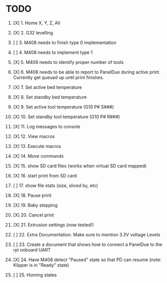TODO
=====
1. [X] 1. Home X, Y, Z, All

2. [X] 2. G32 levelling

3. [ ] 3. M408 needs to finish type 0 implementation

4. [ ] 4. M408 needs to implement type 1

5. [X] 5. M408 needs to identify proper number of tools

6. [X] 6. M408 needs to be able to report to PanelDue during active print. Currently get queued up until print finishes.

7. [X] 7. Set active bed temperature 

8. [X] 8. Set standby bed temperature

9. [X] 9. Set active tool temperature (G10 P# S###)

10. [X] 10. Set standby tool temperature (G10 P# R###)

11. [X] 11. Log messages to console

12. [X] 12. View macros

13. [X] 13. Execute macros

14. [X] 14. Move commands

15. [X] 15. show SD card files (works when virtual SD card mapped)

16. [X] 16. start print from SD card

17. [ ] 17. show file stats (size, sliced by, etc)

18. [X] 18. Pause print

19. [X] 19. Baby stepping

20. [X] 20. Cancel print

21. [X] 21. Extrusion settings (now tested!)

22. [ ] 22. Extra Documentation. Make sure to mention 3.3V voltage Levels

23. [ ] 23. Create a document that shows how to connect a PanelDue to the rpi onboard UART

24. [X] 24. Have M408 detect "Paused" state so that PD can resume (note: Klipper is in "Ready" state)

25. [ ] 25. Homing states
